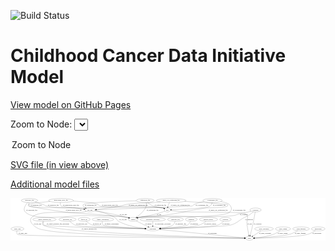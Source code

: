 <link rel='stylesheet' href="assets/style.css">
<link rel='stylesheet' href="https://unpkg.com/leaflet@1.5.1/dist/leaflet.css" integrity="sha512-xwE/Az9zrjBIphAcBb3F6JVqxf46+CDLwfLMHloNu6KEQCAWi6HcDUbeOfBIptF7tcCzusKFjFw2yuvEpDL9wQ==" crossorigin="">
<script type="text/javascript" src="https://code.jquery.com/jquery-3.2.1.min.js"></script>
<script type="text/javascript"  src="https://unpkg.com/leaflet@1.5.1/dist/leaflet.js"></script>
<script type="text/javascript" src="assets/actions.js"></script>

![Build Status](https://github.com/CBIIT/ccdi-model/actions/workflows/model-test-and-deploy.yml/badge.svg)

# Childhood Cancer Data Initiative Model

[View model on GitHub Pages](https://cbiit.github.io/ccdi-model/)



Zoom to Node: <select id="node_select">
  <option value="">Zoom to Node</option>
</select>
<div id="model"></div>

<p>
<a href="./model-desc/ccdi-model.svg">SVG file (in view above)</a>
<p>
<a href="./model-desc">Additional model files</a>
<div id='graph' style='display:off;'>
<svg width="2900pt" height="392pt"
 viewBox="0.00 0.00 2899.84 392.00" xmlns="http://www.w3.org/2000/svg" xmlns:xlink="http://www.w3.org/1999/xlink">
<g id="graph0" class="graph" transform="scale(1 1) rotate(0) translate(4 388)">
<title>Perl</title>
<polygon fill="#ffffff" stroke="transparent" points="-4,4 -4,-388 2895.8391,-388 2895.8391,4 -4,4"/>
<!-- study_arm -->
<g id="node1" class="node">
<title>study_arm</title>
<ellipse fill="none" stroke="#000000" cx="59.7947" cy="-105" rx="59.5901" ry="18"/>
<text text-anchor="middle" x="59.7947" y="-101.3" font-family="Times,serif" font-size="14.00" fill="#000000">study_arm</text>
</g>
<!-- study -->
<g id="node5" class="node">
<title>study</title>
<ellipse fill="none" stroke="#000000" cx="2195.7947" cy="-18" rx="36.2938" ry="18"/>
<text text-anchor="middle" x="2195.7947" y="-14.3" font-family="Times,serif" font-size="14.00" fill="#000000">study</text>
</g>
<!-- study_arm&#45;&gt;study -->
<g id="edge33" class="edge">
<title>study_arm&#45;&gt;study</title>
<path fill="none" stroke="#000000" d="M54.5345,-87.001C52.5119,-75.9601 52.392,-62.3796 60.7947,-54 79.9361,-34.911 1838.094,-20.7107 2149.0611,-18.3473"/>
<polygon fill="#000000" stroke="#000000" points="2149.1191,-21.847 2159.0922,-18.2713 2149.066,-14.8472 2149.1191,-21.847"/>
<text text-anchor="middle" x="109.2947" y="-57.8" font-family="Times,serif" font-size="14.00" fill="#000000">of_study_arm</text>
</g>
<!-- participant -->
<g id="node2" class="node">
<title>participant</title>
<ellipse fill="none" stroke="#000000" cx="1305.7947" cy="-105" rx="62.2891" ry="18"/>
<text text-anchor="middle" x="1305.7947" y="-101.3" font-family="Times,serif" font-size="14.00" fill="#000000">participant</text>
</g>
<!-- participant&#45;&gt;study -->
<g id="edge8" class="edge">
<title>participant&#45;&gt;study</title>
<path fill="none" stroke="#000000" d="M1365.2253,-99.1905C1531.8005,-82.9073 2000.7368,-37.0675 2149.7388,-22.5021"/>
<polygon fill="#000000" stroke="#000000" points="2150.2934,-25.9647 2159.9054,-21.5083 2149.6123,-18.9979 2150.2934,-25.9647"/>
<text text-anchor="middle" x="1855.2947" y="-57.8" font-family="Times,serif" font-size="14.00" fill="#000000">of_participant</text>
</g>
<!-- sample -->
<g id="node3" class="node">
<title>sample</title>
<ellipse fill="none" stroke="#000000" cx="1125.7947" cy="-192" rx="44.393" ry="18"/>
<text text-anchor="middle" x="1125.7947" y="-188.3" font-family="Times,serif" font-size="14.00" fill="#000000">sample</text>
</g>
<!-- sample&#45;&gt;participant -->
<g id="edge3" class="edge">
<title>sample&#45;&gt;participant</title>
<path fill="none" stroke="#000000" d="M1153.6901,-177.9769C1174.3647,-167.6351 1203.263,-153.2875 1228.7947,-141 1239.9103,-135.6505 1251.9768,-129.956 1263.1881,-124.7123"/>
<polygon fill="#000000" stroke="#000000" points="1264.7822,-127.8308 1272.3647,-120.431 1261.8226,-121.4872 1264.7822,-127.8308"/>
<text text-anchor="middle" x="1265.2947" y="-144.8" font-family="Times,serif" font-size="14.00" fill="#000000">of_sample</text>
</g>
<!-- cytogenomic_file -->
<g id="node4" class="node">
<title>cytogenomic_file</title>
<ellipse fill="none" stroke="#000000" cx="1855.7947" cy="-366" rx="89.8845" ry="18"/>
<text text-anchor="middle" x="1855.7947" y="-362.3" font-family="Times,serif" font-size="14.00" fill="#000000">cytogenomic_file</text>
</g>
<!-- cytogenomic_file&#45;&gt;sample -->
<g id="edge13" class="edge">
<title>cytogenomic_file&#45;&gt;sample</title>
<path fill="none" stroke="#000000" d="M1931.0801,-356.1316C1964.2824,-350.2698 1998.3625,-341.6704 2009.7947,-330 2031.3647,-307.9805 2037.9182,-283.4482 2016.7947,-261 1952.8682,-193.0648 1270.3265,-227.9921 1178.7947,-210 1175.1475,-209.2831 1171.407,-208.3786 1167.6825,-207.3585"/>
<polygon fill="#000000" stroke="#000000" points="1168.5198,-203.9557 1157.9359,-204.438 1166.5105,-210.6611 1168.5198,-203.9557"/>
<text text-anchor="middle" x="2101.2947" y="-275.3" font-family="Times,serif" font-size="14.00" fill="#000000">of_cytogenomic_file</text>
</g>
<!-- cell_line -->
<g id="node10" class="node">
<title>cell_line</title>
<ellipse fill="none" stroke="#000000" cx="727.7947" cy="-279" rx="49.2915" ry="18"/>
<text text-anchor="middle" x="727.7947" y="-275.3" font-family="Times,serif" font-size="14.00" fill="#000000">cell_line</text>
</g>
<!-- cytogenomic_file&#45;&gt;cell_line -->
<g id="edge15" class="edge">
<title>cytogenomic_file&#45;&gt;cell_line</title>
<path fill="none" stroke="#000000" d="M1777.6737,-357.0238C1748.2202,-351.691 1715.0338,-343.2628 1686.7947,-330 1677.0564,-325.4263 1677.8891,-318.7224 1667.7947,-315 1662.6061,-313.0867 992.5565,-288.6136 787.0385,-281.1478"/>
<polygon fill="#000000" stroke="#000000" points="787.153,-277.6497 777.0326,-280.7844 786.8989,-284.6451 787.153,-277.6497"/>
<text text-anchor="middle" x="1758.2947" y="-318.8" font-family="Times,serif" font-size="14.00" fill="#000000">of_cytogenomic_file</text>
</g>
<!-- pdx -->
<g id="node23" class="node">
<title>pdx</title>
<ellipse fill="none" stroke="#000000" cx="1439.7947" cy="-279" rx="27.8951" ry="18"/>
<text text-anchor="middle" x="1439.7947" y="-275.3" font-family="Times,serif" font-size="14.00" fill="#000000">pdx</text>
</g>
<!-- cytogenomic_file&#45;&gt;pdx -->
<g id="edge14" class="edge">
<title>cytogenomic_file&#45;&gt;pdx</title>
<path fill="none" stroke="#000000" d="M1852.8233,-347.9618C1849.9574,-336.6103 1844.412,-322.6979 1833.7947,-315 1805.3819,-294.3999 1571.224,-283.7472 1477.9362,-280.2884"/>
<polygon fill="#000000" stroke="#000000" points="1477.9183,-276.7855 1467.7979,-279.9204 1477.6644,-283.7809 1477.9183,-276.7855"/>
<text text-anchor="middle" x="1918.2947" y="-318.8" font-family="Times,serif" font-size="14.00" fill="#000000">of_cytogenomic_file</text>
</g>
<!-- methylation_array_file -->
<g id="node6" class="node">
<title>methylation_array_file</title>
<ellipse fill="none" stroke="#000000" cx="460.7947" cy="-366" rx="115.8798" ry="18"/>
<text text-anchor="middle" x="460.7947" y="-362.3" font-family="Times,serif" font-size="14.00" fill="#000000">methylation_array_file</text>
</g>
<!-- methylation_array_file&#45;&gt;sample -->
<g id="edge23" class="edge">
<title>methylation_array_file&#45;&gt;sample</title>
<path fill="none" stroke="#000000" d="M360.2177,-357.0728C276.0124,-349.103 168.4944,-337.5547 161.7947,-330 157.3714,-325.0122 157.4843,-320.0857 161.7947,-315 167.7118,-308.0187 477.7151,-262.1449 486.7947,-261 552.0777,-252.7678 1012.5682,-224.304 1076.7947,-210 1079.4402,-209.4108 1082.1363,-208.7136 1084.8351,-207.9417"/>
<polygon fill="#000000" stroke="#000000" points="1086.0523,-211.2278 1094.5341,-204.8789 1083.9443,-204.5527 1086.0523,-211.2278"/>
<text text-anchor="middle" x="578.2947" y="-275.3" font-family="Times,serif" font-size="14.00" fill="#000000">of_methylation_array_file</text>
</g>
<!-- methylation_array_file&#45;&gt;cell_line -->
<g id="edge21" class="edge">
<title>methylation_array_file&#45;&gt;cell_line</title>
<path fill="none" stroke="#000000" d="M455.797,-347.8374C453.9943,-337.0135 454.0171,-323.7269 461.7947,-315 462.2299,-314.5116 593.0972,-296.9737 671.0855,-286.5604"/>
<polygon fill="#000000" stroke="#000000" points="671.8047,-289.9956 681.2536,-285.2031 670.8784,-283.0571 671.8047,-289.9956"/>
<text text-anchor="middle" x="553.2947" y="-318.8" font-family="Times,serif" font-size="14.00" fill="#000000">of_methylation_array_file</text>
</g>
<!-- methylation_array_file&#45;&gt;pdx -->
<g id="edge22" class="edge">
<title>methylation_array_file&#45;&gt;pdx</title>
<path fill="none" stroke="#000000" d="M572.0951,-360.8795C655.0026,-355.8237 760.5288,-346.4052 800.7947,-330 810.7583,-325.9406 809.687,-318.6863 819.7947,-315 880.1589,-292.9851 1335.0623,-310.8973 1397.7947,-297 1401.2293,-296.2391 1404.7342,-295.2018 1408.182,-294.0065"/>
<polygon fill="#000000" stroke="#000000" points="1409.5961,-297.2119 1417.6417,-290.3186 1407.0534,-290.69 1409.5961,-297.2119"/>
<text text-anchor="middle" x="911.2947" y="-318.8" font-family="Times,serif" font-size="14.00" fill="#000000">of_methylation_array_file</text>
</g>
<!-- study_personnel -->
<g id="node7" class="node">
<title>study_personnel</title>
<ellipse fill="none" stroke="#000000" cx="2329.7947" cy="-105" rx="87.1846" ry="18"/>
<text text-anchor="middle" x="2329.7947" y="-101.3" font-family="Times,serif" font-size="14.00" fill="#000000">study_personnel</text>
</g>
<!-- study_personnel&#45;&gt;study -->
<g id="edge38" class="edge">
<title>study_personnel&#45;&gt;study</title>
<path fill="none" stroke="#000000" d="M2303.3206,-87.8116C2281.2724,-73.4967 2249.8454,-53.0926 2226.6581,-38.0382"/>
<polygon fill="#000000" stroke="#000000" points="2228.5047,-35.0642 2218.2115,-32.5542 2224.6929,-40.9353 2228.5047,-35.0642"/>
<text text-anchor="middle" x="2340.2947" y="-57.8" font-family="Times,serif" font-size="14.00" fill="#000000">of_study_personnel</text>
</g>
<!-- therapeutic_procedure -->
<g id="node8" class="node">
<title>therapeutic_procedure</title>
<ellipse fill="none" stroke="#000000" cx="1305.7947" cy="-192" rx="117.7793" ry="18"/>
<text text-anchor="middle" x="1305.7947" y="-188.3" font-family="Times,serif" font-size="14.00" fill="#000000">therapeutic_procedure</text>
</g>
<!-- therapeutic_procedure&#45;&gt;participant -->
<g id="edge27" class="edge">
<title>therapeutic_procedure&#45;&gt;participant</title>
<path fill="none" stroke="#000000" d="M1305.7947,-173.9735C1305.7947,-162.1918 1305.7947,-146.5607 1305.7947,-133.1581"/>
<polygon fill="#000000" stroke="#000000" points="1309.2948,-133.0033 1305.7947,-123.0034 1302.2948,-133.0034 1309.2948,-133.0033"/>
<text text-anchor="middle" x="1398.7947" y="-144.8" font-family="Times,serif" font-size="14.00" fill="#000000">of_therapeutic_procedure</text>
</g>
<!-- radiology_file -->
<g id="node9" class="node">
<title>radiology_file</title>
<ellipse fill="none" stroke="#000000" cx="1514.7947" cy="-192" rx="73.387" ry="18"/>
<text text-anchor="middle" x="1514.7947" y="-188.3" font-family="Times,serif" font-size="14.00" fill="#000000">radiology_file</text>
</g>
<!-- radiology_file&#45;&gt;participant -->
<g id="edge28" class="edge">
<title>radiology_file&#45;&gt;participant</title>
<path fill="none" stroke="#000000" d="M1511.4305,-173.8059C1508.423,-162.6873 1502.8675,-149.0933 1492.7947,-141 1474.8243,-126.561 1420.9418,-117.1703 1375.6052,-111.6125"/>
<polygon fill="#000000" stroke="#000000" points="1375.8262,-108.1144 1365.4846,-110.4168 1375.0048,-115.066 1375.8262,-108.1144"/>
<text text-anchor="middle" x="1563.7947" y="-144.8" font-family="Times,serif" font-size="14.00" fill="#000000">of_radiology_file</text>
</g>
<!-- cell_line&#45;&gt;participant -->
<g id="edge32" class="edge">
<title>cell_line&#45;&gt;participant</title>
<path fill="none" stroke="#000000" d="M773.7485,-271.9293C821.8128,-263.0257 898.1406,-244.5308 955.7947,-210 975.2067,-198.3735 971.9465,-184.8651 991.7947,-174 1068.0102,-132.2789 1167.6435,-115.7838 1234.0315,-109.2627"/>
<polygon fill="#000000" stroke="#000000" points="1234.7592,-112.7102 1244.3922,-108.2994 1234.1111,-105.7403 1234.7592,-112.7102"/>
<text text-anchor="middle" x="1032.2947" y="-188.3" font-family="Times,serif" font-size="14.00" fill="#000000">of_cell_line</text>
</g>
<!-- cell_line&#45;&gt;sample -->
<g id="edge31" class="edge">
<title>cell_line&#45;&gt;sample</title>
<path fill="none" stroke="#000000" d="M773.0462,-271.7057C838.6059,-260.7126 963.5671,-238.158 1067.7947,-210 1072.1491,-208.8236 1076.6679,-207.5377 1081.1746,-206.2118"/>
<polygon fill="#000000" stroke="#000000" points="1082.3837,-209.5031 1090.9525,-203.272 1080.3682,-202.7995 1082.3837,-209.5031"/>
<text text-anchor="middle" x="1035.2947" y="-231.8" font-family="Times,serif" font-size="14.00" fill="#000000">of_cell_line</text>
</g>
<!-- cell_line&#45;&gt;study -->
<g id="edge30" class="edge">
<title>cell_line&#45;&gt;study</title>
<path fill="none" stroke="#000000" d="M692.9541,-266.1646C686.6433,-264.1911 680.0723,-262.3608 673.7947,-261 568.3146,-238.1342 262.9947,-290.225 190.7947,-210 169.8622,-186.7408 182.2035,-162.6518 204.7947,-141 254.142,-93.7047 281.9118,-101.0952 348.7947,-87 529.5711,-48.9023 1879.8429,-23.5095 2149.1482,-18.7948"/>
<polygon fill="#000000" stroke="#000000" points="2149.42,-22.2907 2159.3575,-18.6169 2149.298,-15.2918 2149.42,-22.2907"/>
<text text-anchor="middle" x="245.2947" y="-144.8" font-family="Times,serif" font-size="14.00" fill="#000000">of_cell_line</text>
</g>
<!-- pathology_file -->
<g id="node11" class="node">
<title>pathology_file</title>
<ellipse fill="none" stroke="#000000" cx="170.7947" cy="-366" rx="76.0865" ry="18"/>
<text text-anchor="middle" x="170.7947" y="-362.3" font-family="Times,serif" font-size="14.00" fill="#000000">pathology_file</text>
</g>
<!-- pathology_file&#45;&gt;sample -->
<g id="edge26" class="edge">
<title>pathology_file&#45;&gt;sample</title>
<path fill="none" stroke="#000000" d="M153.938,-348.1775C134.3428,-325.3151 107.4879,-285.6754 130.7947,-261 219.1358,-167.4714 580.3214,-234.8094 708.7947,-228 790.5555,-223.6665 996.5587,-226.303 1076.7947,-210 1079.584,-209.4333 1082.4263,-208.7347 1085.2668,-207.9451"/>
<polygon fill="#000000" stroke="#000000" points="1086.327,-211.2808 1094.8369,-204.9695 1084.2487,-204.5964 1086.327,-211.2808"/>
<text text-anchor="middle" x="191.7947" y="-275.3" font-family="Times,serif" font-size="14.00" fill="#000000">of_pathology_file</text>
</g>
<!-- pathology_file&#45;&gt;cell_line -->
<g id="edge24" class="edge">
<title>pathology_file&#45;&gt;cell_line</title>
<path fill="none" stroke="#000000" d="M165.5212,-347.5801C163.6148,-336.6594 163.6253,-323.3613 171.7947,-315 188.1161,-298.295 568.5287,-299.0342 591.7947,-297 618.2646,-294.6857 647.4921,-290.9701 672.0467,-287.514"/>
<polygon fill="#000000" stroke="#000000" points="672.8583,-290.9336 682.2623,-286.0535 671.8676,-284.0041 672.8583,-290.9336"/>
<text text-anchor="middle" x="232.7947" y="-318.8" font-family="Times,serif" font-size="14.00" fill="#000000">of_pathology_file</text>
</g>
<!-- pathology_file&#45;&gt;pdx -->
<g id="edge25" class="edge">
<title>pathology_file&#45;&gt;pdx</title>
<path fill="none" stroke="#000000" d="M221.4636,-352.5257C243.8194,-346.2336 270.2993,-338.3049 293.7947,-330 310.1372,-324.2235 312.8272,-318.5424 329.7947,-315 562.1517,-266.4889 1165.6856,-346.6839 1397.7947,-297 1401.2346,-296.2637 1404.743,-295.2424 1408.1929,-294.0569"/>
<polygon fill="#000000" stroke="#000000" points="1409.6011,-297.2647 1417.6555,-290.3815 1407.0667,-290.7396 1409.6011,-297.2647"/>
<text text-anchor="middle" x="390.7947" y="-318.8" font-family="Times,serif" font-size="14.00" fill="#000000">of_pathology_file</text>
</g>
<!-- study_admin -->
<g id="node12" class="node">
<title>study_admin</title>
<ellipse fill="none" stroke="#000000" cx="2504.7947" cy="-105" rx="70.3881" ry="18"/>
<text text-anchor="middle" x="2504.7947" y="-101.3" font-family="Times,serif" font-size="14.00" fill="#000000">study_admin</text>
</g>
<!-- study_admin&#45;&gt;study -->
<g id="edge29" class="edge">
<title>study_admin&#45;&gt;study</title>
<path fill="none" stroke="#000000" d="M2480.0316,-87.9986C2462.337,-76.6493 2437.5504,-62.3296 2413.7947,-54 2356.7034,-33.9817 2287.2158,-24.9652 2242.2748,-20.9926"/>
<polygon fill="#000000" stroke="#000000" points="2242.494,-17.4988 2232.2371,-20.1532 2241.9106,-24.4744 2242.494,-17.4988"/>
<text text-anchor="middle" x="2501.2947" y="-57.8" font-family="Times,serif" font-size="14.00" fill="#000000">of_study_admin</text>
</g>
<!-- synonym -->
<g id="node13" class="node">
<title>synonym</title>
<ellipse fill="none" stroke="#000000" cx="2251.7947" cy="-279" rx="51.9908" ry="18"/>
<text text-anchor="middle" x="2251.7947" y="-275.3" font-family="Times,serif" font-size="14.00" fill="#000000">synonym</text>
</g>
<!-- synonym&#45;&gt;participant -->
<g id="edge4" class="edge">
<title>synonym&#45;&gt;participant</title>
<path fill="none" stroke="#000000" d="M2232.7162,-262.1793C2220.1849,-251.6085 2203.1421,-238.109 2186.7947,-228 2170.9004,-218.1711 2165.3982,-218.5766 2148.7947,-210 2093.1048,-181.2332 2086.0242,-158.358 2025.7947,-141 1964.8053,-123.423 1548.3793,-111.0976 1378.1127,-106.7377"/>
<polygon fill="#000000" stroke="#000000" points="1378.0768,-103.2357 1367.9911,-106.4805 1377.8989,-110.2335 1378.0768,-103.2357"/>
<text text-anchor="middle" x="2191.2947" y="-188.3" font-family="Times,serif" font-size="14.00" fill="#000000">of_synonym</text>
</g>
<!-- synonym&#45;&gt;sample -->
<g id="edge5" class="edge">
<title>synonym&#45;&gt;sample</title>
<path fill="none" stroke="#000000" d="M2211.3973,-267.6037C2202.9595,-265.3299 2194.1036,-263.0216 2185.7947,-261 2148.6962,-251.9735 2138.7765,-252.4933 2101.7947,-243 2079.3226,-237.2314 2074.7135,-231.6055 2051.7947,-228 1860.1109,-197.8453 1369.9057,-243.5946 1178.7947,-210 1175.083,-209.3475 1171.2796,-208.4797 1167.4974,-207.4767"/>
<polygon fill="#000000" stroke="#000000" points="1168.1946,-204.0333 1157.613,-204.561 1166.2141,-210.7473 1168.1946,-204.0333"/>
<text text-anchor="middle" x="2144.2947" y="-231.8" font-family="Times,serif" font-size="14.00" fill="#000000">of_synonym</text>
</g>
<!-- synonym&#45;&gt;study -->
<g id="edge6" class="edge">
<title>synonym&#45;&gt;study</title>
<path fill="none" stroke="#000000" d="M2248.6537,-260.6333C2244.0488,-234.1295 2235.0082,-183.6562 2225.7947,-141 2218.6888,-108.1016 2209.3503,-70.5526 2202.9924,-45.6868"/>
<polygon fill="#000000" stroke="#000000" points="2206.345,-44.6706 2200.4652,-35.8571 2199.5655,-46.4136 2206.345,-44.6706"/>
<text text-anchor="middle" x="2271.2947" y="-144.8" font-family="Times,serif" font-size="14.00" fill="#000000">of_synonym</text>
</g>
<!-- clinical_measure_file -->
<g id="node14" class="node">
<title>clinical_measure_file</title>
<ellipse fill="none" stroke="#000000" cx="308.7947" cy="-192" rx="108.5808" ry="18"/>
<text text-anchor="middle" x="308.7947" y="-188.3" font-family="Times,serif" font-size="14.00" fill="#000000">clinical_measure_file</text>
</g>
<!-- clinical_measure_file&#45;&gt;participant -->
<g id="edge11" class="edge">
<title>clinical_measure_file&#45;&gt;participant</title>
<path fill="none" stroke="#000000" d="M300.1843,-173.6561C296.4745,-162.7639 294.624,-149.4692 302.7947,-141 318.9355,-124.2694 1005.5726,-110.4091 1233.2777,-106.2654"/>
<polygon fill="#000000" stroke="#000000" points="1233.5124,-109.7618 1243.4474,-106.0813 1233.3856,-102.763 1233.5124,-109.7618"/>
<text text-anchor="middle" x="432.2947" y="-144.8" font-family="Times,serif" font-size="14.00" fill="#000000">of_clinical_measure_file_participant</text>
</g>
<!-- clinical_measure_file&#45;&gt;study -->
<g id="edge12" class="edge">
<title>clinical_measure_file&#45;&gt;study</title>
<path fill="none" stroke="#000000" d="M295.7991,-173.967C289.7352,-163.1918 285.4875,-149.911 293.7947,-141 359.127,-70.9191 1863.443,-26.9583 2149.1714,-19.2258"/>
<polygon fill="#000000" stroke="#000000" points="2149.2989,-22.7237 2159.201,-18.9557 2149.1104,-15.7262 2149.2989,-22.7237"/>
<text text-anchor="middle" x="719.7947" y="-101.3" font-family="Times,serif" font-size="14.00" fill="#000000">of_clinical_measure_file</text>
</g>
<!-- diagnosis -->
<g id="node15" class="node">
<title>diagnosis</title>
<ellipse fill="none" stroke="#000000" cx="1660.7947" cy="-192" rx="54.6905" ry="18"/>
<text text-anchor="middle" x="1660.7947" y="-188.3" font-family="Times,serif" font-size="14.00" fill="#000000">diagnosis</text>
</g>
<!-- diagnosis&#45;&gt;participant -->
<g id="edge17" class="edge">
<title>diagnosis&#45;&gt;participant</title>
<path fill="none" stroke="#000000" d="M1653.5331,-173.8514C1647.9768,-162.4533 1639.1535,-148.5304 1626.7947,-141 1605.9502,-128.2992 1464.983,-116.2227 1376.9263,-109.7959"/>
<polygon fill="#000000" stroke="#000000" points="1376.9524,-106.2887 1366.7263,-109.0594 1376.4482,-113.2706 1376.9524,-106.2887"/>
<text text-anchor="middle" x="1687.2947" y="-144.8" font-family="Times,serif" font-size="14.00" fill="#000000">of_diagnosis</text>
</g>
<!-- medical_history -->
<g id="node16" class="node">
<title>medical_history</title>
<ellipse fill="none" stroke="#000000" cx="1818.7947" cy="-192" rx="85.2851" ry="18"/>
<text text-anchor="middle" x="1818.7947" y="-188.3" font-family="Times,serif" font-size="14.00" fill="#000000">medical_history</text>
</g>
<!-- medical_history&#45;&gt;participant -->
<g id="edge16" class="edge">
<title>medical_history&#45;&gt;participant</title>
<path fill="none" stroke="#000000" d="M1796.6272,-174.3746C1780.6802,-162.739 1758.13,-148.3337 1735.7947,-141 1671.3903,-119.8532 1483.153,-110.614 1378.3507,-107.0149"/>
<polygon fill="#000000" stroke="#000000" points="1378.2779,-103.5105 1368.1663,-106.6738 1378.0435,-110.5066 1378.2779,-103.5105"/>
<text text-anchor="middle" x="1835.7947" y="-144.8" font-family="Times,serif" font-size="14.00" fill="#000000">of_medical_history</text>
</g>
<!-- exposure -->
<g id="node17" class="node">
<title>exposure</title>
<ellipse fill="none" stroke="#000000" cx="1974.7947" cy="-192" rx="53.0913" ry="18"/>
<text text-anchor="middle" x="1974.7947" y="-188.3" font-family="Times,serif" font-size="14.00" fill="#000000">exposure</text>
</g>
<!-- exposure&#45;&gt;participant -->
<g id="edge9" class="edge">
<title>exposure&#45;&gt;participant</title>
<path fill="none" stroke="#000000" d="M1958.0802,-174.7108C1945.4825,-162.9113 1927.1202,-148.168 1907.7947,-141 1859.353,-123.0326 1527.7169,-111.3702 1378.3972,-106.9717"/>
<polygon fill="#000000" stroke="#000000" points="1378.0655,-103.4606 1367.9677,-106.6676 1377.8614,-110.4576 1378.0655,-103.4606"/>
<text text-anchor="middle" x="1978.2947" y="-144.8" font-family="Times,serif" font-size="14.00" fill="#000000">of_exposure</text>
</g>
<!-- single_cell_sequencing_file -->
<g id="node18" class="node">
<title>single_cell_sequencing_file</title>
<ellipse fill="none" stroke="#000000" cx="1474.7947" cy="-366" rx="137.5759" ry="18"/>
<text text-anchor="middle" x="1474.7947" y="-362.3" font-family="Times,serif" font-size="14.00" fill="#000000">single_cell_sequencing_file</text>
</g>
<!-- single_cell_sequencing_file&#45;&gt;sample -->
<g id="edge20" class="edge">
<title>single_cell_sequencing_file&#45;&gt;sample</title>
<path fill="none" stroke="#000000" d="M1598.2687,-357.9462C1751.2352,-347.8963 1992.1135,-331.8019 1993.7947,-330 1998.3427,-325.1256 1998.2857,-319.927 1993.7947,-315 1979.2114,-299.001 1821.2601,-299.8069 1799.7947,-297 1617.439,-273.1546 1574.2468,-251.0965 1391.7947,-228 1297.5428,-216.0687 1271.793,-229.4191 1178.7947,-210 1175.2067,-209.2508 1171.5255,-208.3316 1167.8564,-207.3088"/>
<polygon fill="#000000" stroke="#000000" points="1168.8296,-203.9466 1158.2446,-204.4049 1166.805,-210.6475 1168.8296,-203.9466"/>
<text text-anchor="middle" x="1908.2947" y="-275.3" font-family="Times,serif" font-size="14.00" fill="#000000">of_single_cell_sequencing_file</text>
</g>
<!-- single_cell_sequencing_file&#45;&gt;cell_line -->
<g id="edge18" class="edge">
<title>single_cell_sequencing_file&#45;&gt;cell_line</title>
<path fill="none" stroke="#000000" d="M1376.8256,-353.2565C1360.4691,-351.3435 1343.6642,-349.5095 1327.7947,-348 1210.2759,-336.822 1179.2451,-349.3627 1062.7947,-330 1037.3774,-325.7738 1032.0726,-319.9931 1006.7947,-315 931.2424,-300.0762 842.9102,-289.8787 786.2068,-284.2473"/>
<polygon fill="#000000" stroke="#000000" points="786.2906,-280.7388 775.9973,-283.2488 785.6091,-287.7056 786.2906,-280.7388"/>
<text text-anchor="middle" x="1171.2947" y="-318.8" font-family="Times,serif" font-size="14.00" fill="#000000">of_single_cell_sequencing_file</text>
</g>
<!-- single_cell_sequencing_file&#45;&gt;pdx -->
<g id="edge19" class="edge">
<title>single_cell_sequencing_file&#45;&gt;pdx</title>
<path fill="none" stroke="#000000" d="M1460.9305,-348.0736C1457.1769,-342.524 1453.4287,-336.2262 1450.7947,-330 1447.7376,-322.7737 1445.49,-314.5984 1443.8539,-306.9437"/>
<polygon fill="#000000" stroke="#000000" points="1447.2662,-306.15 1441.9836,-296.9661 1440.3861,-307.4398 1447.2662,-306.15"/>
<text text-anchor="middle" x="1559.2947" y="-318.8" font-family="Times,serif" font-size="14.00" fill="#000000">of_single_cell_sequencing_file</text>
</g>
<!-- molecular_test -->
<g id="node19" class="node">
<title>molecular_test</title>
<ellipse fill="none" stroke="#000000" cx="520.7947" cy="-192" rx="79.8859" ry="18"/>
<text text-anchor="middle" x="520.7947" y="-188.3" font-family="Times,serif" font-size="14.00" fill="#000000">molecular_test</text>
</g>
<!-- molecular_test&#45;&gt;participant -->
<g id="edge1" class="edge">
<title>molecular_test&#45;&gt;participant</title>
<path fill="none" stroke="#000000" d="M541.082,-174.4104C556.8285,-161.1785 577.6342,-144.713 587.7947,-141 647.2093,-119.2876 1062.813,-109.3871 1233.192,-106.2071"/>
<polygon fill="#000000" stroke="#000000" points="1233.3878,-109.7042 1243.3216,-106.0206 1233.2588,-102.7054 1233.3878,-109.7042"/>
<text text-anchor="middle" x="651.7947" y="-144.8" font-family="Times,serif" font-size="14.00" fill="#000000">of_molecular_test</text>
</g>
<!-- sequencing_file -->
<g id="node20" class="node">
<title>sequencing_file</title>
<ellipse fill="none" stroke="#000000" cx="1235.7947" cy="-366" rx="83.3857" ry="18"/>
<text text-anchor="middle" x="1235.7947" y="-362.3" font-family="Times,serif" font-size="14.00" fill="#000000">sequencing_file</text>
</g>
<!-- sequencing_file&#45;&gt;sample -->
<g id="edge36" class="edge">
<title>sequencing_file&#45;&gt;sample</title>
<path fill="none" stroke="#000000" d="M1244.7689,-348.0733C1248.5218,-338.0816 1251.1189,-325.5619 1246.7947,-315 1228.9238,-271.3507 1187.2613,-234.8641 1157.8348,-213.242"/>
<polygon fill="#000000" stroke="#000000" points="1159.6806,-210.2588 1149.5129,-207.2808 1155.6042,-215.9495 1159.6806,-210.2588"/>
<text text-anchor="middle" x="1304.2947" y="-275.3" font-family="Times,serif" font-size="14.00" fill="#000000">of_sequencing_file</text>
</g>
<!-- sequencing_file&#45;&gt;cell_line -->
<g id="edge34" class="edge">
<title>sequencing_file&#45;&gt;cell_line</title>
<path fill="none" stroke="#000000" d="M1153.0887,-363.7083C999.4764,-359.0462 684.1298,-347.4032 667.7947,-330 656.7426,-318.2252 668.6647,-306.4582 684.7125,-297.1988"/>
<polygon fill="#000000" stroke="#000000" points="686.7251,-300.094 693.9326,-292.3286 683.4556,-293.9044 686.7251,-300.094"/>
<text text-anchor="middle" x="734.2947" y="-318.8" font-family="Times,serif" font-size="14.00" fill="#000000">of_sequencing_file</text>
</g>
<!-- sequencing_file&#45;&gt;pdx -->
<g id="edge35" class="edge">
<title>sequencing_file&#45;&gt;pdx</title>
<path fill="none" stroke="#000000" d="M1256.4612,-348.368C1270.6069,-337.1881 1290.2715,-323.3141 1309.7947,-315 1346.5238,-299.3586 1359.6963,-308.9243 1397.7947,-297 1400.9745,-296.0048 1404.2414,-294.8516 1407.4813,-293.6191"/>
<polygon fill="#000000" stroke="#000000" points="1409.0504,-296.7599 1417.0055,-289.7623 1406.4229,-290.2716 1409.0504,-296.7599"/>
<text text-anchor="middle" x="1376.2947" y="-318.8" font-family="Times,serif" font-size="14.00" fill="#000000">of_sequencing_file</text>
</g>
<!-- study_funding -->
<g id="node21" class="node">
<title>study_funding</title>
<ellipse fill="none" stroke="#000000" cx="2670.7947" cy="-105" rx="77.1866" ry="18"/>
<text text-anchor="middle" x="2670.7947" y="-101.3" font-family="Times,serif" font-size="14.00" fill="#000000">study_funding</text>
</g>
<!-- study_funding&#45;&gt;study -->
<g id="edge37" class="edge">
<title>study_funding&#45;&gt;study</title>
<path fill="none" stroke="#000000" d="M2641.767,-88.0911C2620.3839,-76.4757 2590.2029,-61.7961 2561.7947,-54 2502.762,-37.7995 2326.8202,-25.6706 2242.2268,-20.6031"/>
<polygon fill="#000000" stroke="#000000" points="2242.3229,-17.1028 2232.1337,-20.0061 2241.9095,-24.0905 2242.3229,-17.1028"/>
<text text-anchor="middle" x="2663.7947" y="-57.8" font-family="Times,serif" font-size="14.00" fill="#000000">of_study_funding</text>
</g>
<!-- follow_up -->
<g id="node22" class="node">
<title>follow_up</title>
<ellipse fill="none" stroke="#000000" cx="673.7947" cy="-192" rx="55.4913" ry="18"/>
<text text-anchor="middle" x="673.7947" y="-188.3" font-family="Times,serif" font-size="14.00" fill="#000000">follow_up</text>
</g>
<!-- follow_up&#45;&gt;participant -->
<g id="edge10" class="edge">
<title>follow_up&#45;&gt;participant</title>
<path fill="none" stroke="#000000" d="M692.2959,-174.987C706.3838,-163.1591 726.8626,-148.2618 747.7947,-141 792.5042,-125.4893 1092.8476,-112.7209 1233.4523,-107.5162"/>
<polygon fill="#000000" stroke="#000000" points="1233.8369,-111.0046 1243.7016,-107.1398 1233.5799,-104.0093 1233.8369,-111.0046"/>
<text text-anchor="middle" x="792.7947" y="-144.8" font-family="Times,serif" font-size="14.00" fill="#000000">of_follow_up</text>
</g>
<!-- pdx&#45;&gt;sample -->
<g id="edge39" class="edge">
<title>pdx&#45;&gt;sample</title>
<path fill="none" stroke="#000000" d="M1416.9203,-268.4964C1410.7778,-265.8693 1404.0913,-263.1814 1397.7947,-261 1344.3134,-242.4716 1329.9839,-240.5579 1274.7947,-228 1232.4665,-218.3685 1220.7861,-221.0077 1178.7947,-210 1175.4504,-209.1233 1172.0119,-208.1426 1168.5701,-207.1038"/>
<polygon fill="#000000" stroke="#000000" points="1169.5268,-203.7356 1158.9369,-204.0603 1167.4179,-210.4104 1169.5268,-203.7356"/>
<text text-anchor="middle" x="1363.7947" y="-231.8" font-family="Times,serif" font-size="14.00" fill="#000000">of_pdx</text>
</g>
<!-- pdx&#45;&gt;study -->
<g id="edge40" class="edge">
<title>pdx&#45;&gt;study</title>
<path fill="none" stroke="#000000" d="M1467.1847,-274.9508C1497.0196,-270.7135 1546.1854,-264.2365 1588.7947,-261 1620.5522,-258.5877 2138.3299,-264.5352 2161.7947,-243 2195.4244,-212.1358 2167.1066,-186.1534 2173.7947,-141 2178.6339,-108.3288 2185.4985,-71.0134 2190.2677,-46.1336"/>
<polygon fill="#000000" stroke="#000000" points="2193.7105,-46.7645 2192.1714,-36.2821 2186.8377,-45.4364 2193.7105,-46.7645"/>
<text text-anchor="middle" x="2197.7947" y="-144.8" font-family="Times,serif" font-size="14.00" fill="#000000">of_pdx</text>
</g>
<!-- publication -->
<g id="node24" class="node">
<title>publication</title>
<ellipse fill="none" stroke="#000000" cx="2828.7947" cy="-105" rx="63.0888" ry="18"/>
<text text-anchor="middle" x="2828.7947" y="-101.3" font-family="Times,serif" font-size="14.00" fill="#000000">publication</text>
</g>
<!-- publication&#45;&gt;study -->
<g id="edge2" class="edge">
<title>publication&#45;&gt;study</title>
<path fill="none" stroke="#000000" d="M2803.5247,-88.2959C2784.199,-76.4591 2756.4296,-61.4146 2729.7947,-54 2638.6494,-28.6271 2354.6044,-20.8411 2242.2304,-18.7176"/>
<polygon fill="#000000" stroke="#000000" points="2242.2813,-15.218 2232.219,-18.5349 2242.1535,-22.2169 2242.2813,-15.218"/>
<text text-anchor="middle" x="2816.7947" y="-57.8" font-family="Times,serif" font-size="14.00" fill="#000000">of_publication</text>
</g>
<!-- family_relationship -->
<g id="node25" class="node">
<title>family_relationship</title>
<ellipse fill="none" stroke="#000000" cx="846.7947" cy="-192" rx="100.1823" ry="18"/>
<text text-anchor="middle" x="846.7947" y="-188.3" font-family="Times,serif" font-size="14.00" fill="#000000">family_relationship</text>
</g>
<!-- family_relationship&#45;&gt;participant -->
<g id="edge7" class="edge">
<title>family_relationship&#45;&gt;participant</title>
<path fill="none" stroke="#000000" d="M841.6269,-173.6816C839.7602,-162.799 839.7755,-149.5055 847.7947,-141 860.8167,-127.1884 1107.8111,-114.0079 1233.5455,-108.1596"/>
<polygon fill="#000000" stroke="#000000" points="1234.0262,-111.6413 1243.8542,-107.6839 1233.7035,-104.6487 1234.0262,-111.6413"/>
<text text-anchor="middle" x="927.2947" y="-144.8" font-family="Times,serif" font-size="14.00" fill="#000000">of_family_relationship</text>
</g>
</g>
</svg>
</div>
